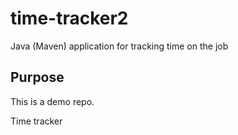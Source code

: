 # time-tracker2
Java (Maven) application for tracking time on the job

## Purpose

This is a demo repo.

Time tracker
